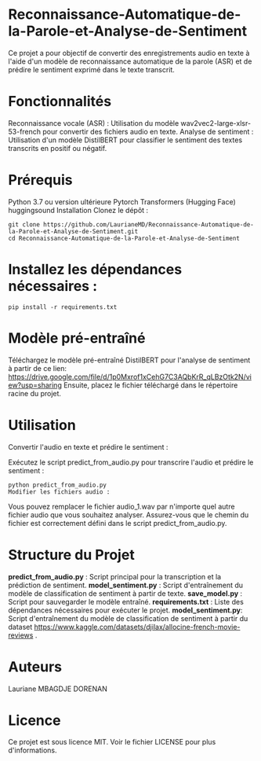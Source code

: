 # Reconnaissance-Automatique-de-la-Parole-et-Analyse-de-Sentiment
Ce projet a pour objectif de convertir des enregistrements audio en texte à l'aide d'un modèle de reconnaissance automatique de la parole (ASR) et de prédire le sentiment exprimé dans le texte transcrit.

# Fonctionnalités
Reconnaissance vocale (ASR) : Utilisation du modèle wav2vec2-large-xlsr-53-french pour convertir des fichiers audio en texte.
Analyse de sentiment : Utilisation d'un modèle DistilBERT pour classifier le sentiment des textes transcrits en positif ou négatif.

# Prérequis

Python 3.7 ou version ultérieure
Pytorch
Transformers (Hugging Face)
huggingsound
Installation
Clonez le dépôt :

```
git clone https://github.com/LaurianeMD/Reconnaissance-Automatique-de-la-Parole-et-Analyse-de-Sentiment.git
cd Reconnaissance-Automatique-de-la-Parole-et-Analyse-de-Sentiment
```

# Installez les dépendances nécessaires :

```
pip install -r requirements.txt
```
# Modèle pré-entraîné
Téléchargez le modèle pré-entraîné DistilBERT pour l'analyse de sentiment à partir de ce lien: https://drive.google.com/file/d/1p0Mxrof1xCehG7C3AQbKrR_qLBzOtk2N/view?usp=sharing
Ensuite, placez le fichier téléchargé dans le répertoire racine du projet.

# Utilisation
Convertir l'audio en texte et prédire le sentiment :

Exécutez le script predict_from_audio.py pour transcrire l'audio et prédire le sentiment :

```
python predict_from_audio.py
Modifier les fichiers audio :
```
Vous pouvez remplacer le fichier audio_1.wav par n'importe quel autre fichier audio que vous souhaitez analyser. Assurez-vous que le chemin du fichier est correctement défini dans le script predict_from_audio.py.

# Structure du Projet
**predict_from_audio.py** : Script principal pour la transcription et la prédiction de sentiment.
**model_sentiment.py** : Script d'entraînement du modèle de classification de sentiment à partir de texte.
**save_model.py** : Script pour sauvegarder le modèle entraîné.
**requirements.txt** : Liste des dépendances nécessaires pour exécuter le projet.
**model_sentiment.py**: Script d'entraînement du modèle de classification de sentiment à partir du dataset https://www.kaggle.com/datasets/djilax/allocine-french-movie-reviews .

# Auteurs
Lauriane MBAGDJE DORENAN

# Licence
Ce projet est sous licence MIT. Voir le fichier LICENSE pour plus d'informations.